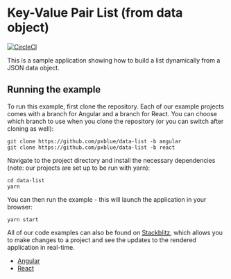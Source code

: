 # Key-Value Pair List (from data object)

[![CircleCI](https://circleci.com/gh/pxblue/data-list/tree/angular.svg?style=shield)](https://circleci.com/gh/pxblue/data-list/tree/angular)

This is a sample application showing how to build a list dynamically from a JSON data object.

## Running the example
To run this example, first clone the repository. Each of our example projects comes with a branch for Angular and a branch for React. You can choose which branch to use when you clone the repository (or you can switch after cloning as well):

```
git clone https://github.com/pxblue/data-list -b angular
git clone https://github.com/pxblue/data-list -b react
```

Navigate to the project directory and install the necessary dependencies (note: our projects are set up to be run with yarn):

```
cd data-list
yarn
```

You can then run the example - this will launch the application in your browser:
```
yarn start
```

All of our code examples can also be found on [Stackblitz](http://www.stackblitz.com/@px-blue), which allows you to make changes to a project and see the updates to the rendered application in real-time.
- [Angular](https://stackblitz.com/edit/pxblue-data-list-angular)
- [React](https://stackblitz.com/edit/pxblue-data-list-react)
